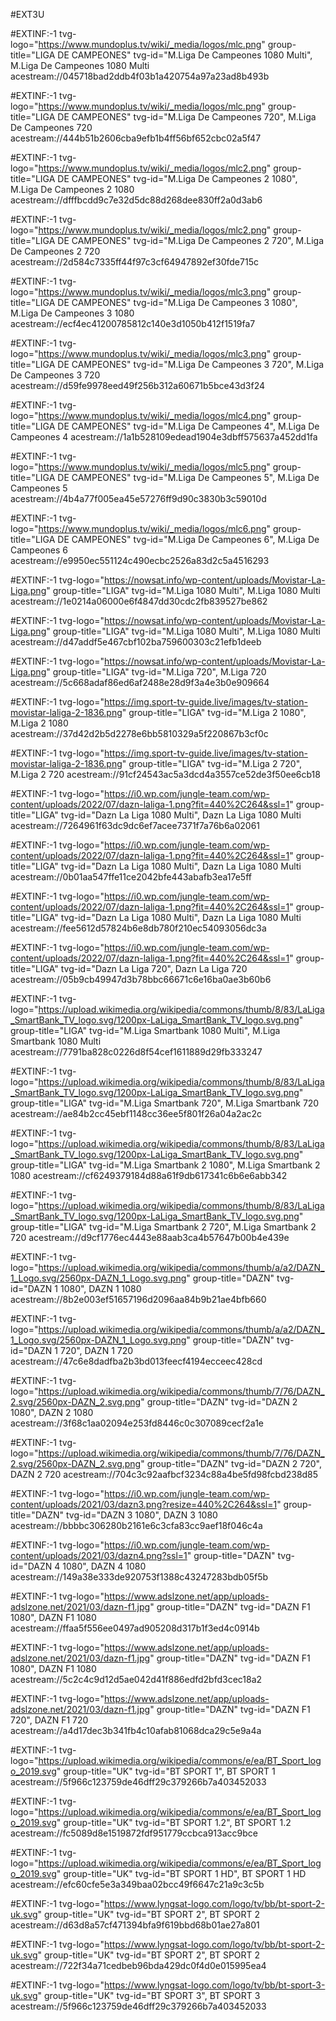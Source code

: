 #EXT3U

#EXTINF:-1 tvg-logo="https://www.mundoplus.tv/wiki/_media/logos/mlc.png" group-title="LIGA DE CAMPEONES" tvg-id="M.Liga De Campeones 1080 Multi", M.Liga De Campeones 1080 Multi
acestream://045718bad2ddb4f03b1a420754a97a23ad8b493b

#EXTINF:-1 tvg-logo="https://www.mundoplus.tv/wiki/_media/logos/mlc.png" group-title="LIGA DE CAMPEONES" tvg-id="M.Liga De Campeones 720", M.Liga De Campeones 720
acestream://444b51b2606cba9efb1b4ff56bf652cbc02a5f47

#EXTINF:-1 tvg-logo="https://www.mundoplus.tv/wiki/_media/logos/mlc2.png" group-title="LIGA DE CAMPEONES" tvg-id="M.Liga De Campeones 2 1080", M.Liga De Campeones 2 1080
acestream://dfffbcdd9c7e32d5dc88d268dee830ff2a0d3ab6

#EXTINF:-1 tvg-logo="https://www.mundoplus.tv/wiki/_media/logos/mlc2.png" group-title="LIGA DE CAMPEONES" tvg-id="M.Liga De Campeones 2 720", M.Liga De Campeones 2 720
acestream://2d584c7335ff44f97c3cf64947892ef30fde715c

#EXTINF:-1 tvg-logo="https://www.mundoplus.tv/wiki/_media/logos/mlc3.png" group-title="LIGA DE CAMPEONES" tvg-id="M.Liga De Campeones 3 1080", M.Liga De Campeones 3 1080
acestream://ecf4ec41200785812c140e3d1050b412f1519fa7

#EXTINF:-1 tvg-logo="https://www.mundoplus.tv/wiki/_media/logos/mlc3.png" group-title="LIGA DE CAMPEONES" tvg-id="M.Liga De Campeones 3 720", M.Liga De Campeones 3 720
acestream://d59fe9978eed49f256b312a60671b5bce43d3f24

#EXTINF:-1 tvg-logo="https://www.mundoplus.tv/wiki/_media/logos/mlc4.png" group-title="LIGA DE CAMPEONES" tvg-id="M.Liga De Campeones 4", M.Liga De Campeones 4
acestream://1a1b528109edead1904e3dbff575637a452dd1fa

#EXTINF:-1 tvg-logo="https://www.mundoplus.tv/wiki/_media/logos/mlc5.png" group-title="LIGA DE CAMPEONES" tvg-id="M.Liga De Campeones 5", M.Liga De Campeones 5
acestream://4b4a77f005ea45e57276ff9d90c3830b3c59010d

#EXTINF:-1 tvg-logo="https://www.mundoplus.tv/wiki/_media/logos/mlc6.png" group-title="LIGA DE CAMPEONES" tvg-id="M.Liga De Campeones 6", M.Liga De Campeones 6
acestream://e9950ec551124c490ecbc2526a83d2c5a4516293

#EXTINF:-1 tvg-logo="https://nowsat.info/wp-content/uploads/Movistar-La-Liga.png" group-title="LIGA" tvg-id="M.Liga 1080 Multi", M.Liga 1080 Multi
acestream://1e0214a06000e6f4847dd30cdc2fb839527be862

#EXTINF:-1 tvg-logo="https://nowsat.info/wp-content/uploads/Movistar-La-Liga.png" group-title="LIGA" tvg-id="M.Liga 1080 Multi", M.Liga 1080 Multi
acestream://d47addf5e467cbf102ba759600303c21efb1deeb

#EXTINF:-1 tvg-logo="https://nowsat.info/wp-content/uploads/Movistar-La-Liga.png" group-title="LIGA" tvg-id="M.Liga 720", M.Liga 720
acestream://5c668adaf86ed6af2488e28d9f3a4e3b0e909664

#EXTINF:-1 tvg-logo="https://img.sport-tv-guide.live/images/tv-station-movistar-laliga-2-1836.png" group-title="LIGA" tvg-id="M.Liga 2 1080", M.Liga 2 1080
acestream://37d42d2b5d2278e6bb5810329a5f220867b3cf0c

#EXTINF:-1 tvg-logo="https://img.sport-tv-guide.live/images/tv-station-movistar-laliga-2-1836.png" group-title="LIGA" tvg-id="M.Liga 2 720", M.Liga 2 720
acestream://91cf24543ac5a3dcd4a3557ce52de3f50ee6cb18

#EXTINF:-1 tvg-logo="https://i0.wp.com/jungle-team.com/wp-content/uploads/2022/07/dazn-laliga-1.png?fit=440%2C264&ssl=1" group-title="LIGA" tvg-id="Dazn La Liga 1080 Multi", Dazn La Liga 1080 Multi
acestream://7264961f63dc9dc6ef7acee7371f7a76b6a02061

#EXTINF:-1 tvg-logo="https://i0.wp.com/jungle-team.com/wp-content/uploads/2022/07/dazn-laliga-1.png?fit=440%2C264&ssl=1" group-title="LIGA" tvg-id="Dazn La Liga 1080 Multi", Dazn La Liga 1080 Multi
acestream://0b01aa547ffe11ce2042bfe443abafb3ea17e5ff

#EXTINF:-1 tvg-logo="https://i0.wp.com/jungle-team.com/wp-content/uploads/2022/07/dazn-laliga-1.png?fit=440%2C264&ssl=1" group-title="LIGA" tvg-id="Dazn La Liga 1080 Multi", Dazn La Liga 1080 Multi
acestream://fee5612d57824b6e8db780f210ec54093056dc3a

#EXTINF:-1 tvg-logo="https://i0.wp.com/jungle-team.com/wp-content/uploads/2022/07/dazn-laliga-1.png?fit=440%2C264&ssl=1" group-title="LIGA" tvg-id="Dazn La Liga 720", Dazn La Liga 720
acestream://05b9cb49947d3b78bbc66671c6e16ba0ae3b60b6

#EXTINF:-1 tvg-logo="https://upload.wikimedia.org/wikipedia/commons/thumb/8/83/LaLiga_SmartBank_TV_logo.svg/1200px-LaLiga_SmartBank_TV_logo.svg.png" group-title="LIGA" tvg-id="M.Liga Smartbank 1080 Multi", M.Liga Smartbank 1080 Multi
acestream://7791ba828c0226d8f54cef1611889d29fb333247

#EXTINF:-1 tvg-logo="https://upload.wikimedia.org/wikipedia/commons/thumb/8/83/LaLiga_SmartBank_TV_logo.svg/1200px-LaLiga_SmartBank_TV_logo.svg.png" group-title="LIGA" tvg-id="M.Liga Smartbank 720", M.Liga Smartbank 720
acestream://ae84b2cc45ebf1148cc36ee5f801f26a04a2ac2c

#EXTINF:-1 tvg-logo="https://upload.wikimedia.org/wikipedia/commons/thumb/8/83/LaLiga_SmartBank_TV_logo.svg/1200px-LaLiga_SmartBank_TV_logo.svg.png" group-title="LIGA" tvg-id="M.Liga Smartbank 2 1080", M.Liga Smartbank 2 1080
acestream://cf6249379184d88a61f9db617341c6b6e6abb342

#EXTINF:-1 tvg-logo="https://upload.wikimedia.org/wikipedia/commons/thumb/8/83/LaLiga_SmartBank_TV_logo.svg/1200px-LaLiga_SmartBank_TV_logo.svg.png" group-title="LIGA" tvg-id="M.Liga Smartbank 2 720", M.Liga Smartbank 2 720
acestream://d9cf1776ec4443e88aab3ca4b57647b00b4e439e

#EXTINF:-1 tvg-logo="https://upload.wikimedia.org/wikipedia/commons/thumb/a/a2/DAZN_1_Logo.svg/2560px-DAZN_1_Logo.svg.png" group-title="DAZN" tvg-id="DAZN 1 1080", DAZN 1 1080
acestream://8b2e003ef51657196d2096aa84b9b21ae4bfb660

#EXTINF:-1 tvg-logo="https://upload.wikimedia.org/wikipedia/commons/thumb/a/a2/DAZN_1_Logo.svg/2560px-DAZN_1_Logo.svg.png" group-title="DAZN" tvg-id="DAZN 1 720", DAZN 1 720
acestream://47c6e8dadfba2b3bd013feecf4194ecceec428cd

#EXTINF:-1 tvg-logo="https://upload.wikimedia.org/wikipedia/commons/thumb/7/76/DAZN_2.svg/2560px-DAZN_2.svg.png" group-title="DAZN" tvg-id="DAZN 2 1080", DAZN 2 1080
acestream://3f68c1aa02094e253fd8446c0c307089cecf2a1e

#EXTINF:-1 tvg-logo="https://upload.wikimedia.org/wikipedia/commons/thumb/7/76/DAZN_2.svg/2560px-DAZN_2.svg.png" group-title="DAZN" tvg-id="DAZN 2 720", DAZN 2 720
acestream://704c3c92aafbcf3234c88a4be5fd98fcbd238d85

#EXTINF:-1 tvg-logo="https://i0.wp.com/jungle-team.com/wp-content/uploads/2021/03/dazn3.png?resize=440%2C264&ssl=1" group-title="DAZN" tvg-id="DAZN 3 1080", DAZN 3 1080
acestream://bbbbc306280b2161e6c3cfa83cc9aef18f046c4a

#EXTINF:-1 tvg-logo="https://i0.wp.com/jungle-team.com/wp-content/uploads/2021/03/dazn4.png?ssl=1" group-title="DAZN" tvg-id="DAZN 4 1080", DAZN 4 1080
acestream://149a38e333de920753f1388c43247283bdb05f5b

#EXTINF:-1 tvg-logo="https://www.adslzone.net/app/uploads-adslzone.net/2021/03/dazn-f1.jpg" group-title="DAZN" tvg-id="DAZN F1 1080", DAZN F1 1080
acestream://ffaa5f556ee0497ad905208d317b1f3ed4c0914b

#EXTINF:-1 tvg-logo="https://www.adslzone.net/app/uploads-adslzone.net/2021/03/dazn-f1.jpg" group-title="DAZN" tvg-id="DAZN F1 1080", DAZN F1 1080
acestream://5c2c4c9d12d5ae042d41f886edfd2bfd3cec18a2

#EXTINF:-1 tvg-logo="https://www.adslzone.net/app/uploads-adslzone.net/2021/03/dazn-f1.jpg" group-title="DAZN" tvg-id="DAZN F1 720", DAZN F1 720
acestream://a4d17dec3b341fb4c10afab81068dca29c5e9a4a

#EXTINF:-1 tvg-logo="https://upload.wikimedia.org/wikipedia/commons/e/ea/BT_Sport_logo_2019.svg" group-title="UK" tvg-id="BT SPORT 1", BT SPORT 1
acestream://5f966c123759de46dff29c379266b7a403452033

#EXTINF:-1 tvg-logo="https://upload.wikimedia.org/wikipedia/commons/e/ea/BT_Sport_logo_2019.svg" group-title="UK" tvg-id="BT SPORT 1.2", BT SPORT 1.2
acestream://fc5089d8e1519872fdf951779ccbca913acc9bce

#EXTINF:-1 tvg-logo="https://upload.wikimedia.org/wikipedia/commons/e/ea/BT_Sport_logo_2019.svg" group-title="UK" tvg-id="BT SPORT 1 HD", BT SPORT 1 HD
acestream://efc60cfe5e3a349baa02bcc49f6647c21a9c3c5b

#EXTINF:-1 tvg-logo="https://www.lyngsat-logo.com/logo/tv/bb/bt-sport-2-uk.svg" group-title="UK" tvg-id="BT SPORT 2", BT SPORT 2
acestream://d63d8a57cf471394bfa9f619bbd68b01ae27a801

#EXTINF:-1 tvg-logo="https://www.lyngsat-logo.com/logo/tv/bb/bt-sport-2-uk.svg" group-title="UK" tvg-id="BT SPORT 2", BT SPORT 2
acestream://722f34a71cedbeb96bda429dc0f4d0e015995ea4

#EXTINF:-1 tvg-logo="https://www.lyngsat-logo.com/logo/tv/bb/bt-sport-3-uk.svg" group-title="UK" tvg-id="BT SPORT 3", BT SPORT 3
acestream://5f966c123759de46dff29c379266b7a403452033

